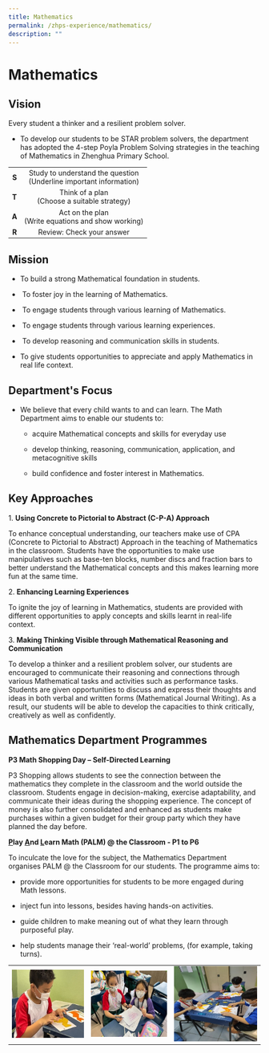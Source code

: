 ```yaml
---
title: Mathematics
permalink: /zhps-experience/mathematics/
description: ""
---
```

# Mathematics

Vision
------

Every student a thinker and a resilient problem solver.

*   To develop our students to be STAR problem solvers, the department has adopted the 4-step Poyla Problem Solving strategies in the teaching of Mathematics in Zhenghua Primary School.

|   |                                |
|:-:|:-----------:|
| **S** | Study to understand the question<br>(Underline important information) |
| **T** | Think of a plan<br>(Choose a suitable strategy)                       |
| **A** | Act on the plan <br>(Write equations and show working)                |
| **R** | Review: Check your answer                    |

Mission
-------

*   To build a strong Mathematical foundation in students.
    
*    To foster joy in the learning of Mathematics.
    
*    To engage students through various learning of Mathematics.
    
*    To engage students through various learning experiences.
    
*    To develop reasoning and communication skills in students.
    
*   To give students opportunities to appreciate and apply Mathematics in real life context.
    

Department's Focus
------------------

*   We believe that every child wants to and can learn. The Math Department aims to enable our students to: 
    
    *   acquire Mathematical concepts and skills for everyday use
        
    *   develop thinking, reasoning, communication, application, and   metacognitive skills
        
    *   build confidence and foster interest in Mathematics.
        
    

Key Approaches
--------------

1\. **Using Concrete to Pictorial to Abstract (C-P-A) Approach**

To enhance conceptual understanding, our teachers make use of CPA (Concrete to Pictorial to Abstract) Approach in the teaching of Mathematics in the classroom. Students have the opportunities to make use manipulatives such as base-ten blocks, number discs and fraction bars to better understand the Mathematical concepts and this makes learning more fun at the same time.   

2\. **Enhancing Learning Experiences**

To ignite the joy of learning in Mathematics, students are provided with different opportunities to apply concepts and skills learnt in real-life context. 


3\. **Making Thinking Visible through Mathematical Reasoning and Communication**



To develop a thinker and a resilient problem solver, our students are encouraged to communicate their reasoning and connections through various Mathematical tasks and activities such as performance tasks. Students are given opportunities to discuss and express their thoughts and ideas in both verbal and written forms (Mathematical Journal Writing). As a result, our students will be able to develop the capacities to think critically, creatively as well as confidently. 

Mathematics Department Programmes
---------------------------------

**P3 Math Shopping Day – Self-Directed Learning**

P3 Shopping allows students to see the connection between the mathematics they complete in the classroom and the world outside the classroom. Students engage in decision-making, exercise adaptability, and communicate their ideas during the shopping experience. The concept of money is also further consolidated and enhanced as students make purchases within a given budget for their group party which they have planned the day before.  

  

**<u>P</u>lay <u>A</u>nd <u>L</u>earn </u>M</u>ath (PALM) @ the Classroom - P1 to P6**

To inculcate the love for the subject, the Mathematics Department organises PALM @ the Classroom for our students. The programme aims to:

*   provide more opportunities for students to be more engaged during Math lessons.
    

*   inject fun into lessons, besides having hands-on activities.
    
*   guide children to make meaning out of what they learn through purposeful play.
    
*   help students manage their ‘real-world’ problems, (for example, taking turns).


|   |   |   |
|:-:|:-:|:--:|
| ![](/images/ZHPS%20Experience/Mathematics/PALM%20%20Classroom_1.jpg)  | ![](/images/ZHPS%20Experience/Mathematics/PALM%20%20Classroom_2.jpg)   |  ![](/images/ZHPS%20Experience/Mathematics/PALM%20%20Classroom_3.jpg)  |